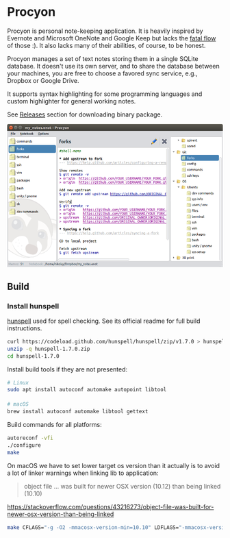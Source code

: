 # Procyon

Procyon is personal note-keeping application. It is heavily inspired by Evernote and Microsoft OneNote and Google Keep but lacks the [fatal flow](http://www.drdobbs.com/windows/a-brief-history-of-windows-programming-r/225701475) of those :). It also lacks many of their abilities, of course, to be honest.

Procyon manages a set of text notes storing them in a single SQLite database. It doesn't use its own server, and to share the database between your machines, you are free to choose a favored sync service, e.g., Dropbox or Google Drive.

It supports syntax highlighting for some programming languages and custom highlighter for general working notes.

See [Releases](https://github.com/orion-project/procyon/releases) section for downloading binary package.

![Main Window](./img/main_window.png)

## Build

### Install hunspell

[hunspell](https://github.com/hunspell/hunspell) used for spell checking. See its official readme for full build instructions. 

```bash
curl https://codeload.github.com/hunspell/hunspell/zip/v1.7.0 > hunspell-1.7.0.zip
unzip -q hunspell-1.7.0.zip
cd hunspell-1.7.0
```

Install build tools if they are not presented:

```bash
# Linux
sudo apt install autoconf automake autopoint libtool

# macOS
brew install autoconf automake libtool gettext
```

Build commands for all platforms:

```bash
autoreconf -vfi
./configure
make
```

On macOS we have to set lower target os version than it actually is to avoid a lot of linker warnings when linking lib to application:

> object file ... was built for newer OSX version (10.12) than being linked (10.10)

https://stackoverflow.com/questions/43216273/object-file-was-built-for-newer-osx-version-than-being-linked

```bash
make CFLAGS="-g -O2 -mmacosx-version-min=10.10" LDFLAGS="-mmacosx-version-min=10.10"
```
